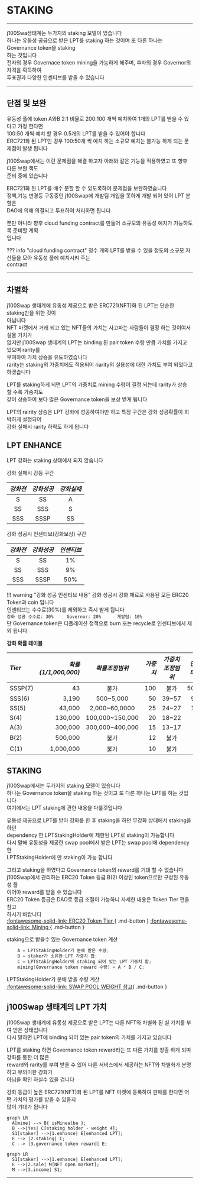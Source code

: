 # **STAKING**
- - -
j100Swa생태계는 두가지의 staking 모델이 있습니다   
하나는 유동성 공급으로 받은 LPT를 staking 하는 것이며 또 다른 하나는 Governance token을 staking      
하는 것입니다    
전자의 경우 Governace token mining을 가능하게 해주며, 후자의 경우 Governor의 자격을 획득하여       
투표권과 다양한 인센티브를 받을 수 있습니다    

- - -

## **단점 및 보완**
유동성 풀에 token A와B 2:1 비율로 200:100 개씩 예치하여 1개의 LPT를 받을 수 있다고 가정 한다면   
100:50 개씩 예치 할 경우 0.5개의 LPT를 받을 수 있어야 합니다     
ERC721화 된 LPT인 경우 100:50개 씩 예치 하는 소규모 예치는 불가능 하게 되는 문제점이 발생 됩니다   

j100Swap에서는 이런 문제점을 해결 하고자 아래와 같은 기능을 적용하였고 또 향후 다른 보완 책도   
준비 중에 있습니다

ERC721화 된 LPT를 배수 분할 할 수 있도록하여 문제점을 보완하였습니다    
정책,기능 변경등 구동중인 j100Swap에 개발팀 개입을 못하게 개발 되어 있어 LPT 분할은   
DAO에 의해 의결되고 투표하여 처리하면 됩니다   

뿐만 아니라 향후 cloud funding contract를 만들어 소규모의 유동성 예치가 가능하도록 준비할 계획   
입니다

??? info "cloud funding contract"
    정수 개의 LPT를 받을 수 있을 정도의 소규모 자산들을 모아 유동성 풀에 예치시켜 주는      
    contract   

- - -

## **차별화**
j100Swap 생태계에 유동성 제공으로 받은 ERC721(NFT)화 된 LPT는 단순한 staking만을 위한 것이    
아닙니다   
NFT 마켓에서 거래 되고 있는 NFT들의 가치는 사고파는 사람들이 결정 하는 것이여서 실물 가치가   
없지만 j100Swap 생태계의 LPT는 binding 된 pair token 수량 만큼 가치를 가지고 있으며 rarity를   
부여하여 가치 상승을 유도하였습니다      
rarity는 staking의 가중치에도 적용되어 riarity의 실용성에 대한 가치도 부여 되었다고 하겠습니다   

LPT를 staking하게 되면 LPT의 가중치로 mining 수량이 결정 되는데 rarity가 상승 할 수록 가중치도  
같이 상승하여 보다 많은 Governance token을 보상 받게 됩니다   

LPT의 rairity 상승은 LPT 강화에 성공하여야만 하고 특정 구간은 강화 성공확률이 희박하게 설정되어   
강화 실패시 rarity 하락도 하게 됩니다  

## **LPT ENHANCE**
LPT 강화는 staking 상태에서 되지 않습니다


강화 실패시 강등 구간    

| *강화전*      | *강화성공*  | *강화실패* |
| :---------: | :--------------: |  :--------------: | 
| S | SS | A |
| SS | SSS | S |
| SSS | SSSP | SS |


강화 성공시 인센티브(강화보상) 구간    

| *강화전*      | *강화성공*  | *인센티브* |
| :---------: | :--------------: |  :--------------: | 
| S | SS | 1% |
| SS | SSS | 9% |
| SSS | SSSP | 50% |    


!!! warning "강화 성공 인센티브 내용"
    강화 성공시 강화 재료로 사용된 모든 ERC20 Token과 coin 입니다    
    인센티브는 수수료(30%)를 제외하고 즉시 받게 됩니다     
    ```
    강화 성공 수수료: 30%    
        Governor: 20%     
        개발팀: 10%     
    ```    
    단 Governance token은 디플레이션 정책으로 burn 또는 recycle로 인센티브에서 제외 됩니다   


**강화 확률 테이블**   

| *Tier*      | *확률(1/1,000,000)*  | *확률조정범위* | *가중치* | *가중치조정범위* | *인센티브* |
| :--------- | --------------: | :-----------------: | -------------: | :-------------: | -------------: |
| SSSP(7) | 43 |   불가 | 100 | 불가 | 50% |
| SSS(6) | 3,190 |  500~5,000 | 50 | 39~57 | 9% |      
| SS(5) | 43,000 |  2,000~60,0000 | 25 | 24~27 | 1% |     
| S(4) | 130,000 |  100,000~150,000 | 20 | 18~22 | - |     
| A(3) | 300,000 |  300,000~400,000 | 15 | 13~17 | - |     
| B(2) | 500,000 |  불가 | 12 | 불가 | -  |     
| C(1) | 1,000,000 | 불가 | 10 | 불가 | - |     


## **STAKING**

j100Swap에서는 두가지의 staking 모델이 있습니다   
하나는 Governance token을 staking 하는 것이고 또 다른 하나는 LPT를 하는 것입니다   
여기에서는 LPT staking에 관한 내용을 다룰것입니다   

유동성 제공으로 LPT를 받아 강화를 한 후 staking을 하던 무강화 상태에서 staking을 하던   
dependency 한 LPTStakingHolder에 제한된 LPT로 staking이 가능합니다    
다시 말해 유동성을 제공한 swap pool에서 받은 LPT는 swap pool에 dependency 한    
LPTStakingHolder에 만 staking이 가능 합니다   

그리고 staking을 하였다고 Governance token의 reward를 기대 할 수 없습니다   
j100Swap에서 관리하는 ERC20 Token 등급 B(2) 이상인 token으로만 구성된 유동성 풀   
이어야 reward를 받을 수 있습니다   
ERC20 Token 등급은 DAO로 등급 조절이 가능하니 자세한 내용은 Token Tier 편을 참고   
하시기 바랍니다    
[:fontawesome-solid-link: ERC20 Token Tier ](/features/tokenGrade){ .md-button }
[:fontawesome-solid-link: Mining ](features/mining){ .md-button }    


staking으로 받을수 있는 Governance token 계산   
``` C++
    A = LPTStakingHolder가 분배 받은 수량;
    B = staker가 소유한 LPT 가중치 합;
    C = LPTStakingHolder에 staking 되어 있는 LPT 가중치 합;
    mining(Governance token reward 수량) = A * B / C;
```

LPTStakingHolder가 분배 받을 수량 계산   
[:fontawesome-solid-link: SWAP POOL WEIGHT 참고](/features/mining/#swap-pool-weight){ .md-button }    


## **j100Swap 생태계의 LPT 가치**
j100Swap 생태계에 유동성 제공으로 받은 LPT는 다른 NFT와 차별화 된 실 가치를 부여 받은 상태입니다   
다시 말하면 LPT에 binding 되어 있는 pair token의 가치를 가지고 있습니다   

LPT를 staking 하면 Governance token reward라는 또 다른 가치를 창출 하게 되며 강화를 통한 더 많은    
reward와 rarity를 부여 받을 수 있어 다른 서비스에서 제공하는 NFT와 차별화가 분명하고 무의미한 강화가   
아님을 확인 하실수 있을 겁니다   

강화 등급이 높은 ERC721(NFT)화 된 LPT를 NFT 마켓에 등록하여 판매를 한다면 어떤 가치의 평가를 받을 수 있을지  
많이 기대가 됩니다  

``` mermaid   
graph LR
  A[mine] --> B{ isMinealbe };
  B -->|Yes| C[staking holder - weight 4];
  S1[staker] -->|1.enhance| E[enhanced LPT];
  E --> |2.staking| C;
  C --> |3.governance token reward| E;
```

``` mermaid   
graph LR
  S1[staker] -->|1.enhance| E[enhanced LPT];
  E -->|2.sale| M[NFT open market];
  M -->|3.income| S1;  
```

- - -





